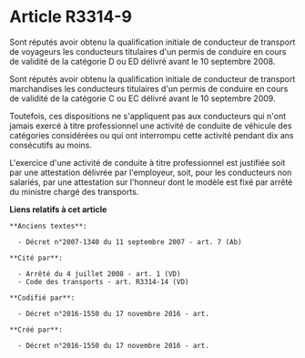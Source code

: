 # Article R3314-9

Sont réputés avoir obtenu la qualification initiale de conducteur de transport de voyageurs les conducteurs titulaires d'un
permis de conduire en cours de validité de la catégorie D ou ED délivré avant le 10 septembre 2008.

Sont réputés avoir obtenu la qualification initiale de conducteur de transport marchandises les conducteurs titulaires d'un
permis de conduire en cours de validité de la catégorie C ou EC délivré avant le 10 septembre 2009.

Toutefois, ces dispositions ne s'appliquent pas aux conducteurs qui n'ont jamais exercé à titre professionnel une activité de
conduite de véhicule des catégories considérées ou qui ont interrompu cette activité pendant dix ans consécutifs au moins.

L'exercice d'une activité de conduite à titre professionnel est justifiée soit par une attestation délivrée par l'employeur,
soit, pour les conducteurs non salariés, par une attestation sur l'honneur dont le modèle est fixé par arrêté du ministre
chargé des transports.

**Liens relatifs à cet article**

	**Anciens textes**:

	  - Décret n°2007-1340 du 11 septembre 2007 - art. 7 (Ab)

	**Cité par**:

	  - Arrêté du 4 juillet 2008 - art. 1 (VD)
	  - Code des transports - art. R3314-14 (VD)

	**Codifié par**:

	  - Décret n°2016-1550 du 17 novembre 2016 - art.

	**Créé par**:

	  - Décret n°2016-1550 du 17 novembre 2016 - art.
